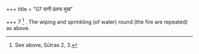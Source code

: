 +++
title = "07 पाणी प्रतप्य मुख"

+++
7 [^3] . The wiping and sprinkling (of water) round (the fire are repeated) as above.


[^3]:  See above, Sūtras 2, 3.

